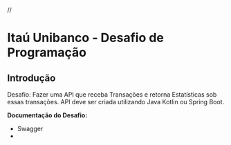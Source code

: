 //<h1><b> Itaú Unibanco - Desafio de Programação </b></h1>

<h2><b> Introdução </b></h2>

Desafio: Fazer uma API que receba Transações e retorna Estatísticas sob essas transações. API deve ser criada utilizando Java Kotlin ou Spring Boot. 

<b> Documentação do Desafio:  </b>

<ul>
<li>Swagger <li>


  
<ul>
